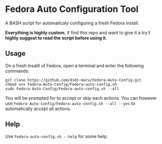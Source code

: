 # Fedora Auto Configuration Tool

A BASH script for automaticaly configuring a fresh Fedora install.

**Everything is highly custom**, if find this repo and want to give it a try **I highly suggest to read the script before using it**.

## Usage

On a fresh insatll of Fedora, open a terminal and enter the following commands: 
```
git clone https://github.com/didi-maru/Fedora-Auto-Config.git
chmod u+x Fedora-Auto-Config/Fedora-auto-config.sh
sudo Fedora-Auto-Config/Fedora-auto-config.sh --all
```
You will be prompted for to accept or skip each actions.
You can however use `Fedora-Auto-Config/Fedora-auto-config.sh --all --yes` to automatically accept all actions.

## Help

Use `Fedora-auto-config.sh --help` for some help.
